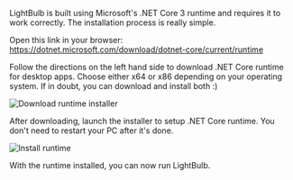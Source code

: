 LightBulb is built using Microsoft's .NET Core 3 runtime and requires it to work correctly. The installation process is really simple.

Open this link in your browser: https://dotnet.microsoft.com/download/dotnet-core/current/runtime

Follow the directions on the left hand side to download .NET Core runtime for desktop apps. Choose either x64 or x86 depending on your operating system. If in doubt, you can download and install both :)

![Download runtime installer](https://i.imgur.com/d6RWP2q.png)

After downloading, launch the installer to setup .NET Core runtime. You don't need to restart your PC after it's done.

![Install runtime](https://i.imgur.com/jaXep2d.png)

With the runtime installed, you can now run LightBulb.